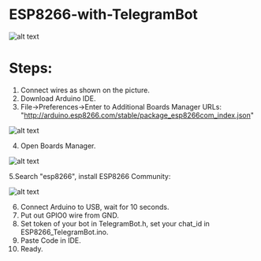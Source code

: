 # ESP8266-with-TelegramBot
![alt text](https://www.elec-cafe.com/wp-content/uploads/2015/09/ESP8266-ESP-01-Firmware-Update_Elec-Cafe.png)

# Steps:
1. Connect wires as shown on the picture.
2. Download Arduino IDE.
3. File->Preferences->Enter to Additional Boards Manager URLs: "http://arduino.esp8266.com/stable/package_esp8266com_index.json"

![alt text](https://cdn.sparkfun.com/assets/learn_tutorials/3/6/5/arduino-board-manager-link.png)

4. Open Boards Manager.

![alt text](https://cdn.sparkfun.com/assets/learn_tutorials/3/7/9/arduino_board_manager.png)

5.Search "esp8266", install ESP8266 Community:

![alt text](https://cdn.sparkfun.com/assets/learn_tutorials/3/6/5/arduino-board-install.png)

6. Connect Arduino to USB, wait for 10 seconds.
7. Put out GPIO0 wire from GND.
8. Set token of your bot in TelegramBot.h, set your chat_id in ESP8266_TelegramBot.ino.
9. Paste Code in IDE.
10. Ready.


